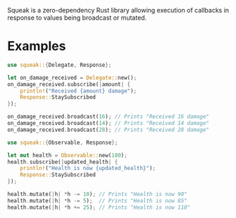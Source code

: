 Squeak is a zero-dependency Rust library allowing execution of callbacks in response to values being broadcast or mutated.

# Examples

```rust
use squeak::{Delegate, Response};

let on_damage_received = Delegate::new();
on_damage_received.subscribe(|amount| {
    println!("Received {amount} damage");
    Response::StaySubscribed
});

on_damage_received.broadcast(16); // Prints "Received 16 damage"
on_damage_received.broadcast(14); // Prints "Received 14 damage"
on_damage_received.broadcast(28); // Prints "Received 28 damage"
```

```rust
use squeak::{Observable, Response};

let mut health = Observable::new(100);
health.subscribe(|updated_health| {
    println!("Health is now {updated_health}");
    Response::StaySubscribed
});

health.mutate(|h| *h -= 10); // Prints "Health is now 90"
health.mutate(|h| *h -= 5);  // Prints "Health is now 85"
health.mutate(|h| *h += 25); // Prints "Health is now 110"
```
